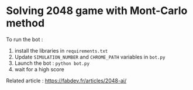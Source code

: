 # Solving 2048 game with Mont-Carlo method

To run the bot : 
1. install the libraries in `requirements.txt`
2. Update `SIMULATION_NUMBER` and `CHROME_PATH` variables in `bot.py`
3. Launch the bot : `python bot.py`
4. wait for a high score

Related article : https://fabdev.fr/articles/2048-ai/

